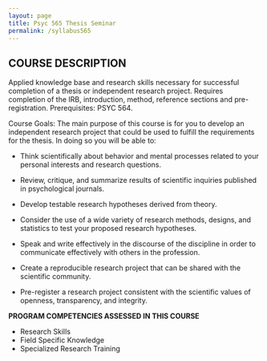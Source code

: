```yaml
---
layout: page
title: Psyc 565 Thesis Seminar
permalink: /syllabus565
---
```



## COURSE DESCRIPTION 

Applied knowledge base and research skills necessary for successful completion of a thesis or independent research project. Requires completion of the IRB, introduction, method, reference sections and pre-registration.  Prerequisites: PSYC 564.
 
Course Goals: The main purpose of this course is for you to develop an independent research project that could be used to fulfill the requirements for the thesis.  In doing so you will be able to: 

  * Think scientifically about behavior and mental processes related to your personal interests and research questions.

  * Review, critique, and summarize results of scientific inquiries published in psychological journals.

  * Develop testable research hypotheses derived from theory.
  
  * Consider the use of a wide variety of research methods, designs, and statistics to test your proposed research hypotheses.
  
  * Speak and write effectively in the discourse of the discipline in order to communicate effectively with others in the profession.
  
  * Create a reproducible research project that can be shared with the scientific community.
  
  * Pre-register a research project consistent with the scientific values of openness, transparency, and integrity.

**PROGRAM COMPETENCIES ASSESSED IN THIS COURSE**

  * Research Skills
  * Field Specific Knowledge
  * Specialized Research Training

